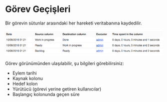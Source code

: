 Görev Geçişleri
================

Bir görevin sütunlar arasındaki her hareketi veritabanına kaydedilir.

![Task Transitions](../screenshots/task-transitions.png)

Görev görünümünden ulaşılabilir, şu bilgileri görebilirsiniz:

- Eylem tarihi
- Kaynak kolonu
- Hedef kolon
- Yürütücü (görevi yerine getiren kullanıcılar)
- Başlangıç kolonunda geçen süre
